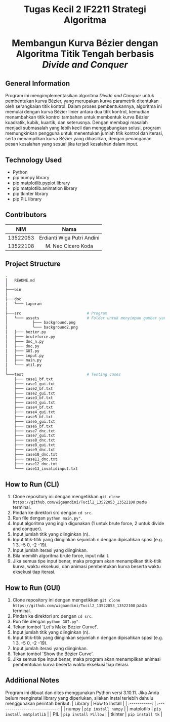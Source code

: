 <h1 align="center"> Tugas Kecil 2 IF2211 Strategi Algoritma </h1>
<h1 align="center">  Membangun Kurva Bézier dengan Algoritma Titik Tengah berbasis <em> Divide and Conquer </em> </h1>


## General Information
Program ini mengimplementasikan algoritma *Divide and Conquer* untuk pembentukan kurva Bézier, yang merupakan kurva parametrik ditentukan oleh serangkaian titik kontrol. Dalam proses pembentukannya, algoritma ini memulai dengan kurva Bézier linier antara dua titik kontrol, kemudian menambahkan titik kontrol tambahan untuk membentuk kurva Bézier kuadratik, kubik, kuartik, dan seterusnya. Dengan membagi masalah menjadi submasalah yang lebih kecil dan menggabungkan solusi, program memungkinkan pengguna untuk menentukan jumlah titik kontrol dan iterasi, serta menampilkan kurva Bézier yang dihasilkan, dengan penanganan pesan kesalahan yang sesuai jika terjadi kesalahan dalam input.


## Technology Used
- Python
- pip numpy library
- pip matplotlib.pyplot library
- pip matplotlib.animation library
- pip tkinter library
- pip PIL library


## Contributors
|   NIM    |                  Nama                  |
| :------: | :------------------------------------: |
| 13522053 |       Erdianti Wiga Putri Andini       |
| 13522108 |          M. Neo Cicero Koda            |



## Project Structure
```bash
.
│   README.md
│
├───bin                                   
│
├───doc  
│   └─── Laporan
│                      
├───src                             # Program
│   └─── assets                     # Folder untuk menyimpan gambar yang digunakan pada GUI 
│           ├─── background.png      
│           └─── background2.png      
│   ├─── bezier.py 
│   ├─── bruteforce.py 
│   ├─── dnc_n.py 
│   ├─── dnc.py 
│   ├─── GUI.py 
│   ├─── input.py 
│   ├─── main.py 
│   └─── util.py                       
│  
└───test                            # Testing cases
    ├─── case1_bf.txt             
    ├─── case1_gui.txt             
    ├─── case2_bf.txt
    ├─── case2_gui.txt
    ├─── case3_bf.txt
    ├─── case3_gui.txt
    ├─── case4_bf.txt
    ├─── case4_gui.txt
    ├─── case5_bf.txt
    ├─── case5_gui.txt
    ├─── case6_bf.txt
    ├─── case7_dnc.txt
    ├─── case7_gui.txt
    ├─── case8_dnc.txt
    ├─── case8_gui.txt
    ├─── case9_dnc.txt
    ├─── case10_dnc.txt
    ├─── case11_dnc.txt
    ├─── case12_dnc.txt
    └─── case13_invalidinput.txt
```


## How to Run (CLI)
1. Clone repository ini dengan mengetikkan `git clone https://github.com/wigaandini/Tucil2_13522053_13522108` pada terminal.
2. Pindah ke direktori src dengan `cd src`.
3. Run file dengan `python main.py"`.
4. Input algoritma yang ingin digunakan (1 untuk brute force, 2 untuk divide and conquer).
5. Input jumlah titik yang diinginkan (n).
6. Input titik-titik yang diinginkan sejumlah n dengan dipisahkan spasi (e.g. 1 3, -5 0, -2 -19).
7. Input jumlah iterasi yang diinginkan.
8. Bila memilih algoritma brute force, input nilai t.
9. Jika semua tipe input benar, maka program akan menampilkan titik-titik kurva, waktu eksekusi, dan animasi pembentukan kurva beserta waktu eksekusi tiap iterasi.


## How to Run (GUI)
1. Clone repository ini dengan mengetikkan `git clone https://github.com/wigaandini/Tucil2_13522053_13522108` pada terminal.
2. Pindah ke direktori src dengan `cd src`.
3. Run file dengan `python GUI.py"`.
4. Tekan tombol 'Let's Make Bézier Curve!'.
5. Input jumlah titik yang diinginkan (n).
6. Input titik-titik yang diinginkan sejumlah n dengan dipisahkan spasi (e.g. 1 3, -5 0, -2 -19).
7. Input jumlah iterasi yang diinginkan.
8. Tekan tombol 'Show the Bézier Curve'.
9. Jika semua tipe input benar, maka program akan menampilkan animasi pembentukan kurva beserta waktu eksekusi tiap iterasi.


## Additional Notes
Program ini dibuat dan dites menggunakan Python versi 3.10.11.
Jika Anda belum menginstal library yang diperlukan, silakan instal terlebih dahulu menggunakan perintah berikut.
|    Library    |         How to Install          |
| :-----------: | :-----------------------------: |
|     numpy     |       `pip install numpy`       |
|   matplotlib  |     `pip install matplotlib`    |
|      PIL      |       `pip install Pillow`      |
|    tkinter    |         `pip install tk`        |
